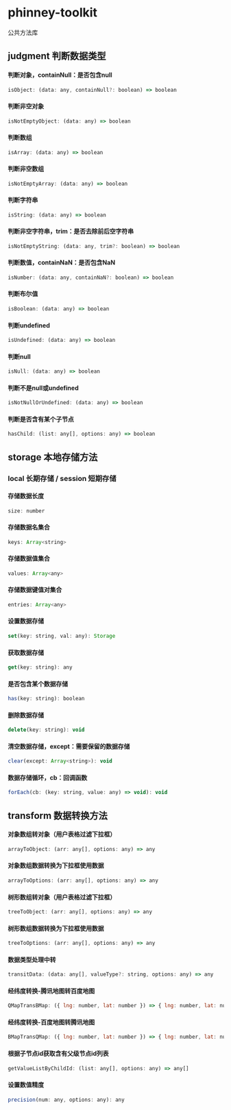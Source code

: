 # phinney-toolkit
公共方法库

## judgment 判断数据类型
#### 判断对象，containNull：是否包含null
```javascript
isObject: (data: any, containNull?: boolean) => boolean
```
#### 判断非空对象
```javascript
isNotEmptyObject: (data: any) => boolean
```
#### 判断数组
```javascript
isArray: (data: any) => boolean
```
#### 判断非空数组
```javascript
isNotEmptyArray: (data: any) => boolean
```
#### 判断字符串
```javascript
isString: (data: any) => boolean
```
#### 判断非空字符串，trim：是否去除前后空字符串
```javascript
isNotEmptyString: (data: any, trim?: boolean) => boolean
```
#### 判断数值，containNaN：是否包含NaN
```javascript
isNumber: (data: any, containNaN?: boolean) => boolean
```
#### 判断布尔值
```javascript
isBoolean: (data: any) => boolean
```
#### 判断undefined
```javascript
isUndefined: (data: any) => boolean
```
#### 判断null
```javascript
isNull: (data: any) => boolean
```
#### 判断不是null或undefined
```javascript
isNotNullOrUndefined: (data: any) => boolean
```
#### 判断是否含有某个子节点
```javascript
hasChild: (list: any[], options: any) => boolean
```

## storage 本地存储方法
### local 长期存储 / session 短期存储
#### 存储数据长度
```javascript
size: number
```
#### 存储数据名集合
```javascript
keys: Array<string>
```
#### 存储数据值集合
```javascript
values: Array<any>
```
#### 存储数据键值对集合
```javascript
entries: Array<any>
```
#### 设置数据存储
```javascript
set(key: string, val: any): Storage
```
#### 获取数据存储
```javascript
get(key: string): any
```
#### 是否包含某个数据存储
```javascript
has(key: string): boolean
```
#### 删除数据存储
```javascript
delete(key: string): void
```
#### 清空数据存储，except：需要保留的数据存储
```javascript
clear(except: Array<string>): void
```
#### 数据存储循环，cb：回调函数
```javascript
forEach(cb: (key: string, value: any) => void): void
```

## transform 数据转换方法
#### 对象数组转对象（用户表格过滤下拉框）
```javascript
arrayToObject: (arr: any[], options: any) => any
```
#### 对象数组数据转换为下拉框使用数据
```javascript
arrayToOptions: (arr: any[], options: any) => any
```
#### 树形数组转对象（用户表格过滤下拉框）
```javascript
treeToObject: (arr: any[], options: any) => any
```
#### 树形数组数据转换为下拉框使用数据
```javascript
treeToOptions: (arr: any[], options: any) => any
```
#### 数据类型处理中转
```javascript
transitData: (data: any[], valueType?: string, options: any) => any
```
#### 经纬度转换-腾讯地图转百度地图
```javascript
QMapTransBMap: ({ lng: number, lat: number }) => { lng: number, lat: number }
```
#### 经纬度转换-百度地图转腾讯地图
```javascript
BMapTransQMap: ({ lng: number, lat: number }) => { lng: number, lat: number }
```
#### 根据子节点id获取含有父级节点id列表
```javascript
getValueListByChildId: (list: any[], options: any) => any[]
```
#### 设置数值精度
```javascript
precision(num: any, options: any): any
```
